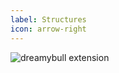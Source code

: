 ```yaml
---
label: Structures
icon: arrow-right
---
```

![dreamybull extension](https://cdn.discordapp.com/attachments/531833851375386634/1061901215811764284/image.png)
